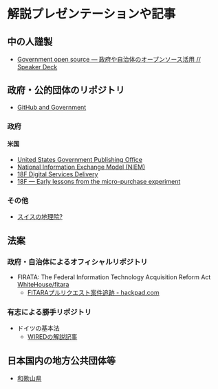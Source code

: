 # 解説プレゼンテーションや記事
## 中の人謹製
- [Government open source — 政府や自治体のオープンソース活用 // Speaker Deck](https://speakerdeck.com/benbalter/government-open-source-zheng-fu-yazi-zhi-ti-falseopunsosuhuo-yong)


## 政府・公的団体のリポジトリ
- [GitHub and Government](https://government.github.com/)

### 政府

#### 米国
- [United States Government Publishing Office](https://github.com/usgpo)
- [National Information Exchange Model (NIEM)](https://github.com/NIEM)
- [18F Digital Services Delivery](https://18f.gsa.gov/)
 - [18F — Early lessons from the micro-purchase experiment](https://18f.gsa.gov/2015/11/06/micro-purchase-lessons/)

### その他
- [スイスの地理院?](https://github.com/geoadmin)


## 法案
### 政府・自治体によるオフィシャルリポジトリ
- FIRATA: The Federal Information Technology Acquisition Reform Act  [WhiteHouse/fitara](https://github.com/WhiteHouse/fitara)
  - [FITARAプルリクエスト案件追跡 - hackpad.com](https://hackpad.com/FITARA-zJSgGzR04L0)

### 有志による勝手リポジトリ
- ドイツの基本法
  - [WIREDの解説記事](http://www.wired.com/2012/08/bundestag/)

## 日本国内の地方公共団体等
- [和歌山県](https://github.com/wakayama-pref-org)
